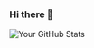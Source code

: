 ### Hi there 👋

![Your GitHub Stats](https://github-readme-stats.vercel.app/api?username=Martejo&show_icons=true&theme=dark&hide_border=true)

